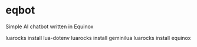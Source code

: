 # eqbot
Simple AI chatbot written in Equinox 

luarocks install lua-dotenv 
luarocks install geminilua 
luarocks install equinox
